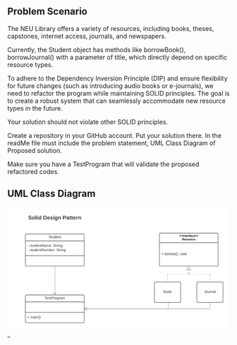 ## Problem Scenario

The NEU Library offers a variety of resources, including books, theses, capstones, internet access, journals, and newspapers.

Currently, the Student object has methods like borrowBook(), borrowJournal() with a parameter of title, which directly depend on specific resource types.

To adhere to the Dependency Inversion Principle (DIP) and ensure flexibility for future changes (such as introducing audio books or e-journals), we need to refactor the program while maintaining SOLID principles. The goal is to create a robust system that can seamlessly accommodate new resource types in the future.

Your solution should not violate other SOLID principles.

Create a repository in your GitHub account. Put your solution there. In the readMe file must include the problem statement, UML Class Diagram of Proposed solution.

Make sure you have a TestProgram that will validate the proposed refactored codes.

## UML Class Diagram
![alt text](https://github.com/KrisP-Sandoval/SoftEng2/blob/7b8c5a5165edc43f2383f67b0a6e7caa4677ea54/SOLID_DesignPattern/UML_SOLID_DesignPattern.png?raw=true)_
